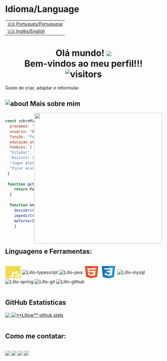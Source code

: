 <table>
      <h1>Idioma/Language</h1>
  <tr>
    <td>
      <a href="readme_pt-br.md">🇧🇷 Português/Portuguese</a>
    </td>
  </tr>
  <tr>
    <td>
      <a href="README.md">🇺🇸 Inglês/English</a>
    </td>
  </tr>
</table>

<h1 align="center">
  Olá mundo!
  <img 
    src="https://raw.githubusercontent.com/iampavangandhi/iampavangandhi/master/gifs/Hi.gif"
    width="30px">
  <br />
  Bem-vindos ao meu perfil!!!
  <img 
    src="https://visitor-badge.laobi.icu/badge?page_id=Lillow.marcelo-rafael"
    alt="visitors">
</h1>

Gosto de criar, adaptar e reformular.

## <img width="45" alt="about" src="https://raw.github.com/elizarov/elizarov/master/about.png"> Mais sobre mim

<img align="right" width="410" height="420" src="https://i2.wp.com/allhtaccess.info/wp-content/uploads/2018/03/programming.gif?fit=1281%2C716&ssl=1" />

```javascript
 
const sobreMim = {
  pronomes: "Ele" | "Dele",
  usuario: "Danillo Silva",
  função: "full-stack",
  educação_atual: "Generation Brasil",
  hobbies: [
  "Estudar",
  "Assistir (animes, séries e filmes)",
  "Jogos eletrônicos",
  "Ficar acordado a noite toda perseguindo aquele ÚNICO  ' ; ' ! ... " ]
 }
 
 function getCidadeAtual() {
	return Paulista-PE_Brasil
  }
  
  function Ambições() {
	descobrirPorque42ÉrespostaParaTudo()
	impedirCriaçãoDaSkyNet()
	meTornarImortal()
	}
```
</br>


## **Linguagens e Ferramentas:**  

<div style="display: inline_block"><br>
  <img align="center" alt="Lillo-javascript" height="40" width="50" src="https://raw.githubusercontent.com/devicons/devicon/master/icons/javascript/javascript-plain.svg">
  <img align="center" alt="Lillo-typescript" height="40" width="50" src="https://cdn.jsdelivr.net/gh/devicons/devicon/icons/typescript/typescript-original.svg" />
  <img align="center" alt="Lillo-java" height="40" width="50" src="https://cdn.jsdelivr.net/gh/devicons/devicon/icons/java/java-original.svg" />
<!--   <img align="center" alt="Lillo-python" height="40" width="50" src="https://raw.githubusercontent.com/devicons/devicon/master/icons/python/python-original.svg"> -->
  <img align="center" alt="Lillo-html" height="40" width="50" src="https://raw.githubusercontent.com/devicons/devicon/master/icons/html5/html5-original.svg">
  <img align="center" alt="Lillo-css" height="40" width="50" src="https://raw.githubusercontent.com/devicons/devicon/master/icons/css3/css3-original.svg">
<!--   <img align="center" alt="Lillo-react" height="40" width="50" src="https://cdn.jsdelivr.net/gh/devicons/devicon/icons/react/react-original.svg" /> -->
<!--   <img align="center" alt="Lillo-bootstrap" height="40" width="50" src="https://cdn.jsdelivr.net/gh/devicons/devicon/icons/bootstrap/bootstrap-plain-wordmark.svg"/> -->
  <img align="center" alt="Lillo-mysql" height="40" width="50" src="https://cdn.jsdelivr.net/gh/devicons/devicon/icons/mysql/mysql-original.svg"/>
  <img align="center" alt="Lillo-spring" height="40" width="50" src="https://cdn.jsdelivr.net/gh/devicons/devicon/icons/spring/spring-original.svg"/>
  <img align="center" alt="Lillo-git" height="40" width="50" src="https://cdn.jsdelivr.net/gh/devicons/devicon/icons/git/git-original.svg" />
  <img align="center" alt="Lillo-github" height="40" width="50" src="https://cdn.jsdelivr.net/gh/devicons/devicon/icons/github/github-original.svg" />

  </br>
  </br>

## **GitHub Estatísticas**

<a href="https://github.com/Gurupreet">
  <img align="center" width="280px" src="https://github-readme-stats.vercel.app/api/top-langs/?username=Lillow&theme=ocean_dark&hide_langs_below=1" />
</a>

<a href="https://github.com/Gurupreet">
 <img align="center" src="https://github-readme-stats.vercel.app/api?username=Lillow&show_icons=true&theme=ocean_dark&line_height=27" alt="**Lillow** github stats"/>
</a>
</div>

</br>

## **Como me contatar:**  

<div style="display: inline_block"><br>
<div> 
  <a href="https://www.instagram.com/danillordm19/" target="_blank"><img src="https://img.shields.io/badge/Instagram-E4405F?style=for-the-badge&logo=instagram&logoColor=white" target="_blank"></a>
  <a href = "mailto:danillordm@gmail.com" target="_blank"><img src="https://img.shields.io/badge/-Gmail-%23333?style=for-the-badge&logo=gmail&logoColor=white" target="_blank"></a>
  <a href="https://www.linkedin.com/in/danillo-silva-b861a393/" target="_blank"><img src="https://img.shields.io/badge/-LinkedIn-%230077B5?style=for-the-badge&logo=linkedin&logoColor=white" target="_blank"></a>
  <a href="https://codepen.io/lillo42/pens/public" target="_blank" target="_blank"><img src="https://img.shields.io/badge/Codepen-000000?style=for-the-badge&logo=codepen&logoColor=white%22%20/%3E](https://codepen.io/thicode" target="_blank"></a>
</div>
